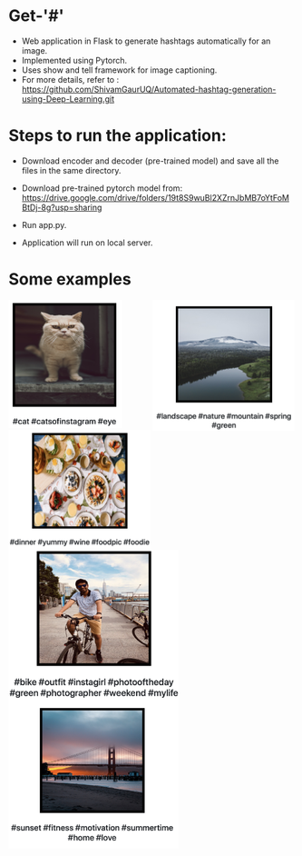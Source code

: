 # Get-'#'

- Web application in Flask to generate hashtags automatically for an image.
- Implemented using Pytorch.
- Uses show and tell framework for image captioning.
- For more details, refer to : https://github.com/ShivamGaurUQ/Automated-hashtag-generation-using-Deep-Learning.git

# Steps to run the application:
- Download encoder and decoder (pre-trained model) and save all the files in the same directory.
- Download pre-trained pytorch model from: https://drive.google.com/drive/folders/19t8S9wuBl2XZrnJbMB7oYtFoMBtDj-8g?usp=sharing

- Run app.py.
- Application will run on local server.

# Some examples

<img src="images/img6.png" width="250" align="right"> 
<img src="images/img2.png" width="200"> 
<img src="images/img3.png" width="250" align="left"> 
<img src="images/img4.png" width="300" align="left"> 
<img src="images/img5.png" width="300" align="left"> 



